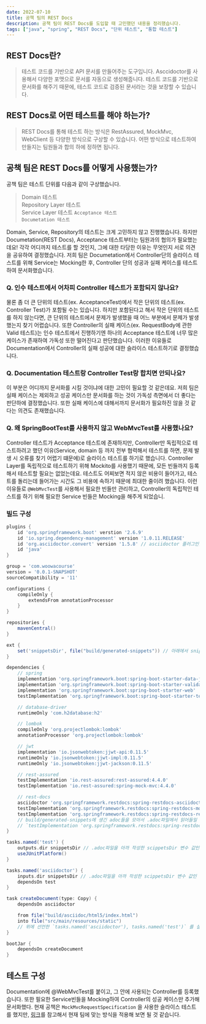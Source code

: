 ```yaml
---
date: 2022-07-10
title: 공책 팀의 REST Docs
description: 공책 팀이 REST Docs를 도입할 때 고민했던 내용을 정리했습니다.
tags: ["java", "spring", "REST Docs", "단위 테스트", "통합 테스트"]
---
```


## REST Docs란?

> 테스트 코드를 기반으로 API 문서를 만들어주는 도구입니다.
> Asccidoctor를 사용해서 다양한 포맷으로 문서를 자동으로 생성해줍니다.
> 테스트 코드를 기반으로 문서화를 해주기 때문에, 테스트 코드로 검증된 문서라는 것을 보장할 수 있습니다.

## REST Docs로 어떤 테스트를 해야 하는가?

> REST Docs를 통해 테스트 하는 방식은 RestAssured, MockMvc, WebClient 등 다양한 방식으로 구상할 수 있습니다.
> 어떤 방식으로 테스트하여 만들지는 팀원들과 합의 하에 정하면 됩니다.

## 공책 팀은 REST Docs를 어떻게 사용했는가?

공책 팀은 테스트 단위를 다음과 같이 구상했습니다.

>Domain 테스트  
>Repository Layer 테스트  
>Service Layer 테스트
>`Acceptance 테스트`  
>`Documetation 테스트`  

Domain, Service, Repository의 테스트는 크게 고민하지 않고 진행했습니다.
하지만 Documetation(REST Docs), Acceptance 테스트부터는 팀원과의 협의가 필요했는데요!
각각 어디까지 테스트를 할 것인지, 그에 대한 타당한 이유는 무엇인지 서로 의견을 공유하여 결정했습니다.
저희 팀은 Documetation에서 Controller단의 슬라이스 테스트를 위해 Service는 Mocking한 후, Controller 단의 성공과 실패 케이스를 테스트하여 문서화했습니다.

### Q. 인수 테스트에서 어차피 Controller 테스트가 포함되지 않나요?

물론 좀 더 큰 단위의 테스트(ex. AcceptanceTest)에서 작은 단위의 테스트(ex. Controller Test)가 포함될 수는 있습니다. 하지만 포함된다고 해서 작은 단위의 테스트를 하지 않는다면, 큰
단위의 테스트에서 문제가 발생했을 때 어느 부분에서 문제가 발생했는지 찾기 어렵습니다. 또한 Controller의 실패 케이스(ex. RequestBody에 관한 Valid 테스트)는 인수 테스트에서 진행하기엔 하나의 Acceptance 테스트에 너무 많은 케이스가 존재하여 가독성 또한 떨어진다고 판단했습니다. 
이러한 이유들로 Documentation에서 Controller의 실패 성공에 대한 슬라이스 테스트하기로 결정했습니다.

### Q. Documentation 테스트랑 Controller Test랑 합치면 안되나요?

이 부분은 어디까지 문서화를 시킬 것이냐에 대한 고민이 필요할 것 같은데요. 저희 팀은 실패 케이스는 제외하고 성공 케이스만 문서화를 하는 것이 가독성 측면에서 더 좋다는 판단하에 결정했습니다. 또한 실패 케이스에 대해서까지
문서화가 필요하진 않을 것 같다는 의견도 존재했습니다.

### Q. 왜 SpringBootTest를 사용하지 않고 WebMvcTest를 사용했나요?

Controller 테스트가 Acceptance 테스트에 존재하지만, Controller만 독립적으로 테스트하려고 했던 이유(Service, domain 등 까지 전부 협력해서 테스트를 하면, 문제 발생 시 오류를 찾기 어렵기
떄문에)로 슬라이스 테스트를 하기로 했습니다.
Controller Layer를 독립적으로 테스트하기 위해 Mockito를 사용했기 때문에, 모든 빈들까지 등록해서 테스트할 필요는 없었는데요. 테스트도 어찌보면 적지 않은 비용이 들어가고, 테스트를 돌리는데 들어가는
시간도 그 비용에 속하기 때문에 최대한 줄이려 했습니다.
이런 이유들로 `@WebMvcTest`를 사용해서 필요한 빈들만 관리하고, Controller의 독립적인 테스트를 하기 위해 필요한 Service 빈들은 Mocking을 해주게 되었습니.


### 빌드 구성

```groovy
plugins {
    id 'org.springframework.boot' verstion '2.6.9'
    id 'io.spring.dependency-management' version '1.0.11.RELEASE'
    id 'org.asciidoctor.convert' version '1.5.8' // asciidoctor 플러그인을 적용하는 것이다. HTMl, PDF 등을 포함한 다양한 형식으로 Asciidoctor 문서를 번약하기 위한 플러그인이다.
    id 'java'
}

group = 'com.woowacourse'
version = '0.0.1-SNAPSHOT'
sourceCompatibility = '11'

configurations {
    compileOnly {
        extendsFrom annotationProcessor
    }
}

repositories {
    mavenCentral()
}

ext {
    set('snippetsDir', file("build/generated-snippets")) // 아래에서 snippetsDir라는 변수를 사용하게 되는데, 이 변수를 선언하는 것이다.
}

dependencies {
    // spring
    implementation 'org.springframework.boot:spring-boot-starter-data-jpa'
    implementation 'org.springframework.boot:spring-boot-starter-validation'
    implementation 'org.springframework.boot:spring-boot-starter-web'
    testImplementation 'org.springframework.boot:spring-boot-starter-test'

    // database-driver
    runtimeOnly 'com.h2database:h2'

    // lombok
    compileOnly 'org.projectlombok:lombok'
    annotationProcessor 'org.projectlombok:lombok'

    // jwt
    implementation 'io.jsonwebtoken:jjwt-api:0.11.5'
    runtimeOnly 'io.jsonwebtoken:jjwt-impl:0.11.5'
    runtimeOnly 'io.jsonwebtoken:jjwt-jackson:0.11.5'

    // rest-assured
    testImplementation 'io.rest-assured:rest-assured:4.4.0'
    testImplementation 'io.rest-assured:spring-mock-mvc:4.4.0'

    // rest-docs
    asciidoctor 'org.springframework.restdocs:spring-restdocs-asciidoctor:2.0.5.RELEASE'
    testImplementation 'org.springframework.restdocs:spring-restdocs-mockmvc'
    testImplementation 'org.springframework.restdocs:spring-restdocs-restassured'
    // build/generated-snippets에 생긴 adoc들을 모아서 .adoc파일에서 읽어들일 수 있도록 연동해준다. 이를 통해 최종적으로 .adoc 파일을 HTML로 만들어 export해준다.
    // `testImplementation 'org.springframework.restdocs:spring-restdocs-mockmvc'`은  RestDocs를 사용할 때 mockMVC를 통해서 하기 위해 필요한 것이다. 만약 테스트를 MockMVC로 하지 않고, *`restassured`로 하고 싶다면 다른 것을 선언하면 된다.*
}

tasks.named('test') {
    outputs.dir snippetsDir // .adoc파일을 아까 작성한 scippetsDir 변수 값인 "build/generated-snippets"에 output으로 구성하는 설정이다.
    useJUnitPlatform()
} 

tasks.named('asciidoctor') {
    inputs.dir snippetsDir // .adoc파일을 아까 작성한 scippetsDir 변수 값인 "build/generated-snippets"에 input으로 구성하는 설정이다.
    dependsOn test
}

task createDocument(type: Copy) {
    dependsOn asciidoctor

    from file("build/asciidoc/html5/index.html")
    into file("src/main/resources/static")
    // 위에 선언한 `tasks.named('asciidoctor'), tasks.named('test')` 를 실행한 후, `"build/asciidoc/html5/index.html"` 의 파일을 `src/main/resources/static` 경로로 옮겨 서버에 접속해서 볼 수 있는 형태로 바꿔준다.
}

bootJar {
    dependsOn createDocument
}
```

## 테스트 구성

Documentation에 @WebMvcTest를 붙이고, 그 안에 사용되는 Controller를 등록했습니다.
또한 필요한 Service빈들을 Mocking하여 Controller의 성공 케이스만 추가해 문서화했다. 현재 공책은 `MockMvcRequestSpecification` 을
사용한 슬라이스 테스트를 했지만, [링크](https://docs.spring.io/spring-restdocs/docs/current/reference/html5/)를 참고해서 현재 팀에 맞는 방식을 적용해 보면 될 것 같습니다.
